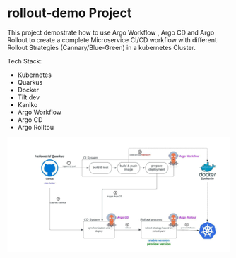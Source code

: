 # rollout-demo Project

This project demostrate how to use Argo Workflow , Argo CD and Argo Rollout to create a complete Microservice CI/CD workflow with different Rollout Strategies (Cannary/Blue-Green) in a kubernetes Cluster. 

Tech Stack:
- Kubernetes
- Quarkus
- Docker
- Tilt.dev
- Kaniko 
- Argo Workflow
- Argo CD
- Argo Rolltou 

![Alt text](/img/rollout-demo-process.jpeg?raw=true "Argo Rollout DEMO")
